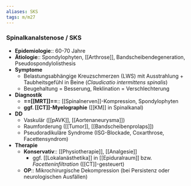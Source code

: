```yaml
---
aliases: SKS
tags: m/m27
---
```

### Spinalkanalstenose / SKS
- **Epidemiologie**:: 60-70 Jahre
- **Ätiologie**:: Spondylophyten, [[Arthrose]], Bandscheibendegeneration, Pseudospondylolisthesis
- **Symptome**
	- Belastungsabhängige Kreuzschmerzen (LWS) mit Ausstrahlung + Taubheitsgefühl in Beine (*Claudicatio intermittens spinalis*)
	- Beugehaltung = Besserung, Reklination = Verschlechterung
- **Diagnostik**
	- **==[[MRT]]==**:: [[Spinalnerven]]-Kompression, Spondylophyten
	- **ggf. [[CT]]-Myelographie** ([[KM]] in Spinalkanal)
- **DD**
	- Vaskulär ([[pAVK]], [[Aortenaneurysma]])
	- Raumforderung ([[Tumor]], [[Bandscheibenprolaps]])
	- Pseudoradikuläre Syndrome (ISG-Blockade, Coxarthrose, Facettensyndrom)
- **Therapie**
	- **Konservativ**:: [[Physiotherapie]], [[Analgesie]]
		- ggf. [[Lokalanästhetika]] in [[Epiduralraum]] bzw. *Facetteninfiltration* ([[CT]]-gesteuert)
	- **OP**:: Mikrochirurgische Dekompression (bei Persistenz oder neurologischen Ausfällen)